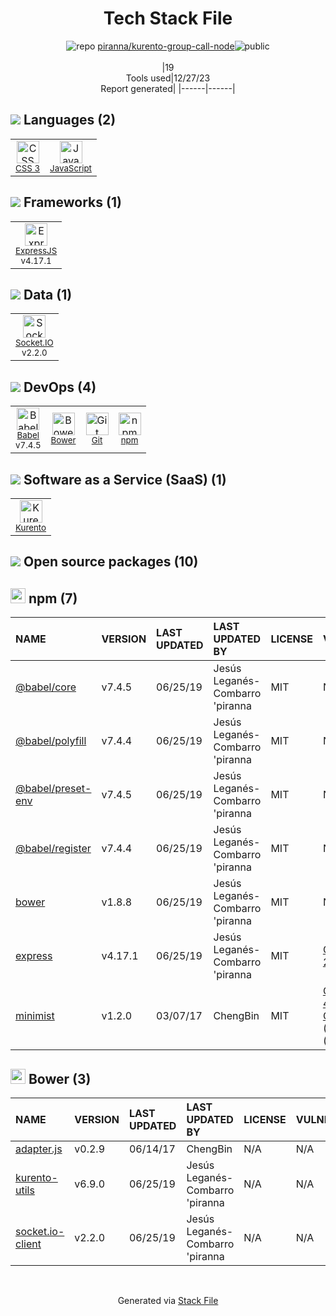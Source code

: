 <!--
&lt;--- Readme.md Snippet without images Start ---&gt;
## Tech Stack
piranna/kurento-group-call-node is built on the following main stack:

- [Socket.IO](http://socket.io/) – Realtime Backend / API
- [ExpressJS](http://expressjs.com/) – Microframeworks (Backend)
- [JavaScript](https://developer.mozilla.org/en-US/docs/Web/JavaScript) – Languages
- [Babel](http://babeljs.io/) – JavaScript Compilers
- [Kurento](https://www.kurento.org/) – Media Transcoding

Full tech stack [here](/techstack.md)

&lt;--- Readme.md Snippet without images End ---&gt;

&lt;--- Readme.md Snippet with images Start ---&gt;
## Tech Stack
piranna/kurento-group-call-node is built on the following main stack:

- <img width='25' height='25' src='https://img.stackshare.io/service/1161/vI0ZZlhZ_400x400.png' alt='Socket.IO'/> [Socket.IO](http://socket.io/) – Realtime Backend / API
- <img width='25' height='25' src='https://img.stackshare.io/service/1163/hashtag.png' alt='ExpressJS'/> [ExpressJS](http://expressjs.com/) – Microframeworks (Backend)
- <img width='25' height='25' src='https://img.stackshare.io/service/1209/javascript.jpeg' alt='JavaScript'/> [JavaScript](https://developer.mozilla.org/en-US/docs/Web/JavaScript) – Languages
- <img width='25' height='25' src='https://img.stackshare.io/service/2739/-1wfGjNw.png' alt='Babel'/> [Babel](http://babeljs.io/) – JavaScript Compilers
- <img width='25' height='25' src='https://img.stackshare.io/service/7203/tCy3gJSp_400x400.png' alt='Kurento'/> [Kurento](https://www.kurento.org/) – Media Transcoding

Full tech stack [here](/techstack.md)

&lt;--- Readme.md Snippet with images End ---&gt;
-->
<div align="center">

# Tech Stack File
![](https://img.stackshare.io/repo.svg "repo") [piranna/kurento-group-call-node](https://github.com/piranna/kurento-group-call-node)![](https://img.stackshare.io/public_badge.svg "public")
<br/><br/>
|19<br/>Tools used|12/27/23 <br/>Report generated|
|------|------|
</div>

## <img src='https://img.stackshare.io/languages.svg'/> Languages (2)
<table><tr>
  <td align='center'>
  <img width='36' height='36' src='https://img.stackshare.io/service/6727/css.png' alt='CSS 3'>
  <br>
  <sub><a href="https://developer.mozilla.org/en-US/docs/Web/CSS/CSS3">CSS 3</a></sub>
  <br>
  <sub></sub>
</td>

<td align='center'>
  <img width='36' height='36' src='https://img.stackshare.io/service/1209/javascript.jpeg' alt='JavaScript'>
  <br>
  <sub><a href="https://developer.mozilla.org/en-US/docs/Web/JavaScript">JavaScript</a></sub>
  <br>
  <sub></sub>
</td>

</tr>
</table>

## <img src='https://img.stackshare.io/frameworks.svg'/> Frameworks (1)
<table><tr>
  <td align='center'>
  <img width='36' height='36' src='https://img.stackshare.io/service/1163/hashtag.png' alt='ExpressJS'>
  <br>
  <sub><a href="http://expressjs.com/">ExpressJS</a></sub>
  <br>
  <sub>v4.17.1</sub>
</td>

</tr>
</table>

## <img src='https://img.stackshare.io/databases.svg'/> Data (1)
<table><tr>
  <td align='center'>
  <img width='36' height='36' src='https://img.stackshare.io/service/1161/vI0ZZlhZ_400x400.png' alt='Socket.IO'>
  <br>
  <sub><a href="http://socket.io/">Socket.IO</a></sub>
  <br>
  <sub>v2.2.0</sub>
</td>

</tr>
</table>

## <img src='https://img.stackshare.io/devops.svg'/> DevOps (4)
<table><tr>
  <td align='center'>
  <img width='36' height='36' src='https://img.stackshare.io/service/2739/-1wfGjNw.png' alt='Babel'>
  <br>
  <sub><a href="http://babeljs.io/">Babel</a></sub>
  <br>
  <sub>v7.4.5</sub>
</td>

<td align='center'>
  <img width='36' height='36' src='https://img.stackshare.io/service/847/66db62603f426a8fc6664081811be6d4.png' alt='Bower'>
  <br>
  <sub><a href="http://bower.io">Bower</a></sub>
  <br>
  <sub></sub>
</td>

<td align='center'>
  <img width='36' height='36' src='https://img.stackshare.io/service/1046/git.png' alt='Git'>
  <br>
  <sub><a href="http://git-scm.com/">Git</a></sub>
  <br>
  <sub></sub>
</td>

<td align='center'>
  <img width='36' height='36' src='https://img.stackshare.io/service/1120/lejvzrnlpb308aftn31u.png' alt='npm'>
  <br>
  <sub><a href="https://www.npmjs.com/">npm</a></sub>
  <br>
  <sub></sub>
</td>

</tr>
</table>

## <img src='https://img.stackshare.io/saas.svg'/> Software as a Service (SaaS) (1)
<table><tr>
  <td align='center'>
  <img width='36' height='36' src='https://img.stackshare.io/service/7203/tCy3gJSp_400x400.png' alt='Kurento'>
  <br>
  <sub><a href="https://www.kurento.org/">Kurento</a></sub>
  <br>
  <sub></sub>
</td>

</tr>
</table>


## <img src='https://img.stackshare.io/group.svg' /> Open source packages (10)</h2>

## <img width='24' height='24' src='https://img.stackshare.io/service/1120/lejvzrnlpb308aftn31u.png'/> npm (7)

|NAME|VERSION|LAST UPDATED|LAST UPDATED BY|LICENSE|VULNERABILITIES|
|:------|:------|:------|:------|:------|:------|
|[@babel/core](https://www.npmjs.com/@babel/core)|v7.4.5|06/25/19|Jesús Leganés-Combarro 'piranna |MIT|N/A|
|[@babel/polyfill](https://www.npmjs.com/@babel/polyfill)|v7.4.4|06/25/19|Jesús Leganés-Combarro 'piranna |MIT|N/A|
|[@babel/preset-env](https://www.npmjs.com/@babel/preset-env)|v7.4.5|06/25/19|Jesús Leganés-Combarro 'piranna |MIT|N/A|
|[@babel/register](https://www.npmjs.com/@babel/register)|v7.4.4|06/25/19|Jesús Leganés-Combarro 'piranna |MIT|N/A|
|[bower](https://www.npmjs.com/bower)|v1.8.8|06/25/19|Jesús Leganés-Combarro 'piranna |MIT|N/A|
|[express](https://www.npmjs.com/express)|v4.17.1|06/25/19|Jesús Leganés-Combarro 'piranna |MIT|[CVE-2022-24999](https://github.com/advisories/GHSA-hrpp-h998-j3pp) (High)|
|[minimist](https://www.npmjs.com/minimist)|v1.2.0|03/07/17|ChengBin |MIT|[CVE-2021-44906](https://github.com/advisories/GHSA-xvch-5gv4-984h) (Critical)<br/>[CVE-2020-7598](https://github.com/advisories/GHSA-vh95-rmgr-6w4m) (Moderate)<br/>[](https://github.com/advisories/GHSA-7fhm-mqm4-2wp7) (Moderate)|


## <img width='24' height='24' src='https://img.stackshare.io/service/847/66db62603f426a8fc6664081811be6d4.png'/> Bower (3)

|NAME|VERSION|LAST UPDATED|LAST UPDATED BY|LICENSE|VULNERABILITIES|
|:------|:------|:------|:------|:------|:------|
|[adapter.js](http://bower.io/adapter.js)|v0.2.9|06/14/17|ChengBin |N/A|N/A|
|[kurento-utils](http://bower.io/kurento-utils)|v6.9.0|06/25/19|Jesús Leganés-Combarro 'piranna |N/A|N/A|
|[socket.io-client](http://bower.io/socket.io-client)|v2.2.0|06/25/19|Jesús Leganés-Combarro 'piranna |N/A|N/A|

<br/>
<div align='center'>

Generated via [Stack File](https://github.com/marketplace/stack-file)

